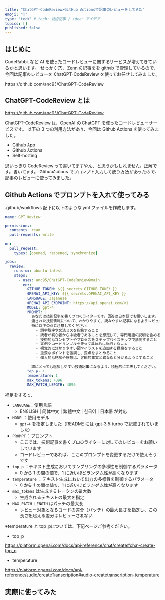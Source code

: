 ```yaml
---
title: "ChatGPT-CodeReview×GitHub Actionsで記事のレビューをしてみた"
emoji: "🌟"
type: "tech" # tech: 技術記事 / idea: アイデア
topics: []
published: false
---
```


## はじめに

CodeRabbit など AI を使ったコードレビューに関するサービスが増えてきているかと思います。
せっかく(?)、Zenn の記事をを github で管理しているので、
今回は記事のレビューを ChatGPT-CodeReview を使ってお任せしてみました。

https://github.com/anc95/ChatGPT-CodeReview

## ChatGPT-CodeReview とは

https://github.com/anc95/ChatGPT-CodeReview

ChatGPT-CodeReview は、OpenAI の ChatGPT を使ったコードレビューサービスです。
以下の 3 つの利用方法があり、今回は Github Actions を使ってみました。

- Github App
- Github Actions
- Self-hosting

思いっきり CodeReview って書いてますやん、と思うかもしれません。正解です。書いてます。
GithubActions でプロンプト入力して使う方法があったので、記事のレビューに使ってみました。

## Github Actions でプロンプトを入れて使ってみる

.github/workflows 配下に以下のような yml ファイルを作成します。

```yml
name: GPT Review

permissions:
  contents: read
  pull-requests: write

on:
  pull_request:
    types: [opened, reopened, synchronize]

jobs:
  review:
    runs-on: ubuntu-latest
    steps:
      - uses: anc95/ChatGPT-CodeReview@main
        env:
          GITHUB_TOKEN: ${{ secrets.GITHUB_TOKEN }}
          OPENAI_API_KEY: ${{ secrets.OPENAI_API_KEY }}
          LANGUAGE: Japanese
          OPENAI_API_ENDPOINT: https://api.openai.com/v1
          MODEL: gpt-4
          PROMPT: |
            あなたは技術記事を書くプロのライターです。回答は日本語でお願いします。
            渡された技術情報について、わかりやすく、読みやすい記事になるようレビューしてください。
            特に以下の点に注意してください:
              - 誤字脱字や文法ミスを指摘すること
              - 読者が初心者から中級者であることを想定して、専門用語の説明を含めること
              - 技術的なコンセプトやプロセスをステップバイステップで説明すること
              - 実例やコードサンプルを使って具体的に説明すること
              - 視覚的に分かりやすい図やイラストを追加する提案をすること
              - 重要なポイントを強調し、要点をまとめること
              - 個人的な見解や感想は、客観的事実と異なると分かるようにすること

            誰にとっても理解しやすい技術記事になるよう、積極的に工夫してください。
          top_p: 1
          temperature: 1
          max_tokens: 4096
          MAX_PATCH_LENGTH: 4096
```

補足をすると、

- `LANGUAGE`：使用言語
  - ENGLISH | 简体中文 | 繁體中文 | 한국어 | 日本語 が対応
- `MODEL`：使用モデル
  - `gpt-4` を指定しました（README には gpt-3.5-turbo で記載されていました）
- `PROMPT` ：プロンプト
  - ここでは、技術記事を書くプロのライターに対してのレビューをお願いしています
  - コードレビューであれば、ここのプロンプトを変更するだけで使えそうです
- `top_p` ：テキスト生成においてサンプリングの多様性を制御するパラメータ
  - 0 から 1 の間の値で、1 に近いほどランダム性が高くなります
- `temperature` ：テキスト生成において出力の多様性を制御するパラメータ
  - 0 から 1 の間の値で、1 に近いほどランダム性が高くなります
- `max_tokens` は生成するトークンの最大数
  - 生成されるテキストの最大を指定
- `MAX_PATCH_LENGTH` はパッチの最大長
  - レビュー対象となるコードの差分（パッチ）の最大長さを指定し、この長さを超える差分はレビューされない

※temperature と top_pについては、下記ページご参考ください。
- top_p

https://platform.openai.com/docs/api-reference/chat/create#chat-create-top_p

- temperature

https://platform.openai.com/docs/api-reference/audio/createTranscription#audio-createtranscription-temperature


## 実際に使ってみた
